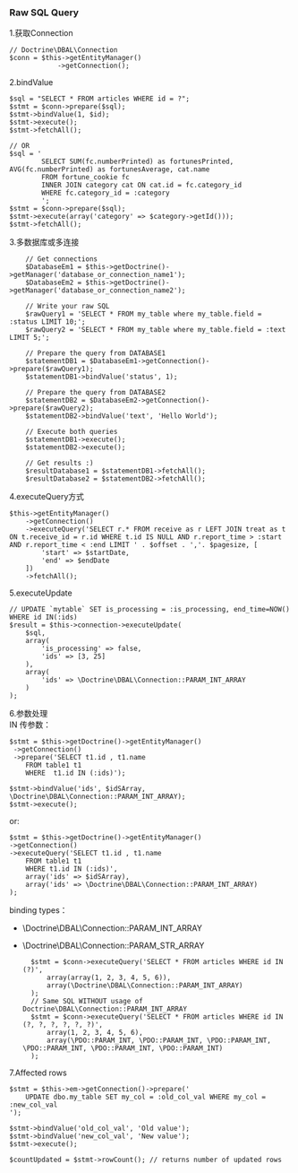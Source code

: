 ### Raw SQL Query

1.获取Connection
    
	// Doctrine\DBAL\Connection
	$conn = $this->getEntityManager()
	            ->getConnection();

2.bindValue

	$sql = "SELECT * FROM articles WHERE id = ?";
	$stmt = $conn->prepare($sql);
	$stmt->bindValue(1, $id);
	$stmt->execute();
	$stmt->fetchAll();

	// OR
	$sql = '
            SELECT SUM(fc.numberPrinted) as fortunesPrinted, AVG(fc.numberPrinted) as fortunesAverage, cat.name
            FROM fortune_cookie fc
            INNER JOIN category cat ON cat.id = fc.category_id
            WHERE fc.category_id = :category
            ';
    $stmt = $conn->prepare($sql);
    $stmt->execute(array('category' => $category->getId()));
    $stmt->fetchAll();

3.多数据库或多连接

		// Get connections
        $DatabaseEm1 = $this->getDoctrine()->getManager('database_or_connection_name1');
        $DatabaseEm2 = $this->getDoctrine()->getManager('database_or_connection_name2');

        // Write your raw SQL
        $rawQuery1 = 'SELECT * FROM my_table where my_table.field = :status LIMIT 10;';
        $rawQuery2 = 'SELECT * FROM my_table where my_table.field = :text LIMIT 5;';

        // Prepare the query from DATABASE1
        $statementDB1 = $DatabaseEm1->getConnection()->prepare($rawQuery1);
        $statementDB1->bindValue('status', 1);

        // Prepare the query from DATABASE2
        $statementDB2 = $DatabaseEm2->getConnection()->prepare($rawQuery2);
        $statementDB2->bindValue('text', 'Hello World');

        // Execute both queries
        $statementDB1->execute();
        $statementDB2->execute();

        // Get results :)
        $resultDatabase1 = $statementDB1->fetchAll();
        $resultDatabase2 = $statementDB2->fetchAll();

4.executeQuery方式

	$this->getEntityManager()
        ->getConnection()
        ->executeQuery('SELECT r.* FROM receive as r LEFT JOIN treat as t ON t.receive_id = r.id WHERE t.id IS NULL AND r.report_time > :start AND r.report_time < :end LIMIT ' . $offset . ','. $pagesize, [
            'start' => $startDate,
            'end' => $endDate
        ])
        ->fetchAll();

5.executeUpdate  


	// UPDATE `mytable` SET is_processing = :is_processing, end_time=NOW() WHERE id IN(:ids)
	$result = $this->connection->executeUpdate(
	    $sql,
	    array(
	        'is_processing' => false,
	        'ids' => [3, 25]
	    ),
	    array(
	        'ids' => \Doctrine\DBAL\Connection::PARAM_INT_ARRAY
	    )
	);

6.参数处理  
IN 传参数：

	$stmt = $this->getDoctrine()->getEntityManager()
     ->getConnection()
     ->prepare('SELECT t1.id , t1.name
        FROM table1 t1 
        WHERE  t1.id IN (:ids)');

	$stmt->bindValue('ids', $idSArray, \Doctrine\DBAL\Connection::PARAM_INT_ARRAY);
	$stmt->execute();
or:


	$stmt = $this->getDoctrine()->getEntityManager()
    ->getConnection()
    ->executeQuery('SELECT t1.id , t1.name 
        FROM table1 t1 
        WHERE t1.id IN (:ids)',
        array('ids' => $idSArray),
        array('ids' => \Doctrine\DBAL\Connection::PARAM_INT_ARRAY)
    );
binding types：  

- \Doctrine\DBAL\Connection::PARAM_INT_ARRAY
- \Doctrine\DBAL\Connection::PARAM_STR_ARRAY  



		$stmt = $conn->executeQuery('SELECT * FROM articles WHERE id IN (?)',
		    array(array(1, 2, 3, 4, 5, 6)),
		    array(\Doctrine\DBAL\Connection::PARAM_INT_ARRAY)
		);
		// Same SQL WITHOUT usage of Doctrine\DBAL\Connection::PARAM_INT_ARRAY
		$stmt = $conn->executeQuery('SELECT * FROM articles WHERE id IN (?, ?, ?, ?, ?, ?)',
		    array(1, 2, 3, 4, 5, 6),
		    array(\PDO::PARAM_INT, \PDO::PARAM_INT, \PDO::PARAM_INT, \PDO::PARAM_INT, \PDO::PARAM_INT, \PDO::PARAM_INT)
		);

7.Affected rows

	$stmt = $this->em->getConnection()->prepare('
	    UPDATE dbo.my_table SET my_col = :old_col_val WHERE my_col = :new_col_val
	');
	
	$stmt->bindValue('old_col_val', 'Old value');
	$stmt->bindValue('new_col_val', 'New value');
	$stmt->execute();
	
	$countUpdated = $stmt->rowCount(); // returns number of updated rows
